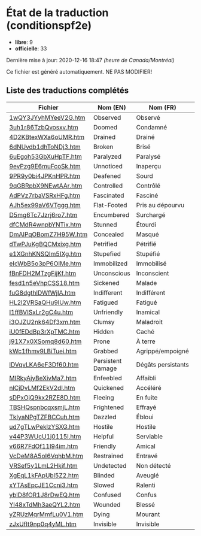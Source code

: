 # État de la traduction (conditionspf2e)

 * **libre**: 9
 * **officielle**: 33


Dernière mise à jour: 2020-12-16 18:47 *(heure de Canada/Montréal)*

Ce fichier est généré automatiquement. NE PAS MODIFIER!
## Liste des traductions complétés

| Fichier   | Nom (EN)    | Nom (FR)    | État |
|-----------|-------------|-------------|:----:|
|[1wQY3JYyhMYeeV2G.htm](conditionspf2e/1wQY3JYyhMYeeV2G.htm)|Observed|Observé|libre|
|[3uh1r86TzbQvosxv.htm](conditionspf2e/3uh1r86TzbQvosxv.htm)|Doomed|Condamné|officielle|
|[4D2KBtexWXa6oUMR.htm](conditionspf2e/4D2KBtexWXa6oUMR.htm)|Drained|Drainé|officielle|
|[6dNUvdb1dhToNDj3.htm](conditionspf2e/6dNUvdb1dhToNDj3.htm)|Broken|Brisé|officielle|
|[6uEgoh53GbXuHpTF.htm](conditionspf2e/6uEgoh53GbXuHpTF.htm)|Paralyzed|Paralysé|officielle|
|[9evPzg9E6muFcoSk.htm](conditionspf2e/9evPzg9E6muFcoSk.htm)|Unnoticed|Inaperçu|officielle|
|[9PR9y0bi4JPKnHPR.htm](conditionspf2e/9PR9y0bi4JPKnHPR.htm)|Deafened|Sourd|officielle|
|[9qGBRpbX9NEwtAAr.htm](conditionspf2e/9qGBRpbX9NEwtAAr.htm)|Controlled|Contrôlé|officielle|
|[AdPVz7rbaVSRxHFg.htm](conditionspf2e/AdPVz7rbaVSRxHFg.htm)|Fascinated|Fasciné|officielle|
|[AJh5ex99aV6VTggg.htm](conditionspf2e/AJh5ex99aV6VTggg.htm)|Flat-Footed|Pris au dépourvu|officielle|
|[D5mg6Tc7Jzrj6ro7.htm](conditionspf2e/D5mg6Tc7Jzrj6ro7.htm)|Encumbered|Surchargé|officielle|
|[dfCMdR4wnpbYNTix.htm](conditionspf2e/dfCMdR4wnpbYNTix.htm)|Stunned|Étourdi|officielle|
|[DmAIPqOBomZ7H95W.htm](conditionspf2e/DmAIPqOBomZ7H95W.htm)|Concealed|Masqué|officielle|
|[dTwPJuKgBQCMxixg.htm](conditionspf2e/dTwPJuKgBQCMxixg.htm)|Petrified|Pétrifié|officielle|
|[e1XGnhKNSQIm5IXg.htm](conditionspf2e/e1XGnhKNSQIm5IXg.htm)|Stupefied|Stupéfié|officielle|
|[eIcWbB5o3pP6OIMe.htm](conditionspf2e/eIcWbB5o3pP6OIMe.htm)|Immobilized|Immobilisé|officielle|
|[fBnFDH2MTzgFijKf.htm](conditionspf2e/fBnFDH2MTzgFijKf.htm)|Unconscious|Inconscient|officielle|
|[fesd1n5eVhpCSS18.htm](conditionspf2e/fesd1n5eVhpCSS18.htm)|Sickened|Malade|officielle|
|[fuG8dgthlDWfWjIA.htm](conditionspf2e/fuG8dgthlDWfWjIA.htm)|Indifferent|Indifférent|libre|
|[HL2l2VRSaQHu9lUw.htm](conditionspf2e/HL2l2VRSaQHu9lUw.htm)|Fatigued|Fatigué|officielle|
|[I1ffBVISxLr2gC4u.htm](conditionspf2e/I1ffBVISxLr2gC4u.htm)|Unfriendly|Inamical|officielle|
|[i3OJZU2nk64Df3xm.htm](conditionspf2e/i3OJZU2nk64Df3xm.htm)|Clumsy|Maladroit|officielle|
|[iU0fEDdBp3rXpTMC.htm](conditionspf2e/iU0fEDdBp3rXpTMC.htm)|Hidden|Caché|officielle|
|[j91X7x0XSomq8d60.htm](conditionspf2e/j91X7x0XSomq8d60.htm)|Prone|À terre|officielle|
|[kWc1fhmv9LBiTuei.htm](conditionspf2e/kWc1fhmv9LBiTuei.htm)|Grabbed|Agrippé/empoigné|libre|
|[lDVqvLKA6eF3Df60.htm](conditionspf2e/lDVqvLKA6eF3Df60.htm)|Persistent Damage|Dégâts persistants|officielle|
|[MIRkyAjyBeXivMa7.htm](conditionspf2e/MIRkyAjyBeXivMa7.htm)|Enfeebled|Affaibli|officielle|
|[nlCjDvLMf2EkV2dl.htm](conditionspf2e/nlCjDvLMf2EkV2dl.htm)|Quickened|Accéléré|officielle|
|[sDPxOjQ9kx2RZE8D.htm](conditionspf2e/sDPxOjQ9kx2RZE8D.htm)|Fleeing|En fuite|officielle|
|[TBSHQspnbcqxsmjL.htm](conditionspf2e/TBSHQspnbcqxsmjL.htm)|Frightened|Effrayé|officielle|
|[TkIyaNPgTZFBCCuh.htm](conditionspf2e/TkIyaNPgTZFBCCuh.htm)|Dazzled|Ébloui|officielle|
|[ud7gTLwPeklzYSXG.htm](conditionspf2e/ud7gTLwPeklzYSXG.htm)|Hostile|Hostile|libre|
|[v44P3WUcU1j0115l.htm](conditionspf2e/v44P3WUcU1j0115l.htm)|Helpful|Serviable|libre|
|[v66R7FdOf11l94im.htm](conditionspf2e/v66R7FdOf11l94im.htm)|Friendly|Amical|libre|
|[VcDeM8A5oI6VqhbM.htm](conditionspf2e/VcDeM8A5oI6VqhbM.htm)|Restrained|Entravé|libre|
|[VRSef5y1LmL2Hkjf.htm](conditionspf2e/VRSef5y1LmL2Hkjf.htm)|Undetected|Non détecté|officielle|
|[XgEqL1kFApUbl5Z2.htm](conditionspf2e/XgEqL1kFApUbl5Z2.htm)|Blinded|Aveuglé|officielle|
|[xYTAsEpcJE1Ccni3.htm](conditionspf2e/xYTAsEpcJE1Ccni3.htm)|Slowed|Ralenti|libre|
|[yblD8fOR1J8rDwEQ.htm](conditionspf2e/yblD8fOR1J8rDwEQ.htm)|Confused|Confus|officielle|
|[Yl48xTdMh3aeQYL2.htm](conditionspf2e/Yl48xTdMh3aeQYL2.htm)|Wounded|Blessé|libre|
|[yZRUzMqrMmfLu0V1.htm](conditionspf2e/yZRUzMqrMmfLu0V1.htm)|Dying|Mourant|officielle|
|[zJxUflt9np0q4yML.htm](conditionspf2e/zJxUflt9np0q4yML.htm)|Invisible|Invisible|officielle|
